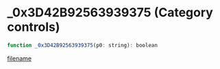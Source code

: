 # _0x3D42B92563939375 (Category controls)

```js
function _0x3D42B92563939375(p0: string): boolean
```

[filename](_0x3D42B92563939375_m.md ':include')